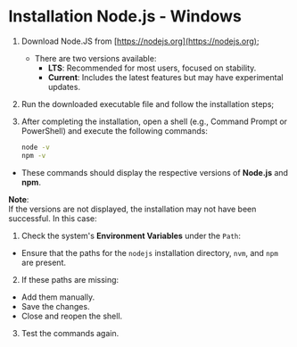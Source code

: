 # Installation Node.js - Windows

1. Download Node.JS from [https://nodejs.org](https://nodejs.org);
   - There are two versions available:
     - **LTS**: Recommended for most users, focused on stability.
     - **Current**: Includes the latest features but may have experimental updates.

2. Run the downloaded executable file and follow the installation steps;

3. After completing the installation, open a shell (e.g., Command Prompt or PowerShell) and execute the following commands:
   ```bash
   node -v
   npm -v
- These commands should display the respective versions of **Node.js** and **npm**.

**Note**:  
If the versions are not displayed, the installation may not have been successful. In this case:

1. Check the system's **Environment Variables** under the `Path`:
  - Ensure that the paths for the `nodejs` installation directory, `nvm`, and `npm` are present.

2. If these paths are missing:
  - Add them manually.
  - Save the changes.
  - Close and reopen the shell.

3. Test the commands again.